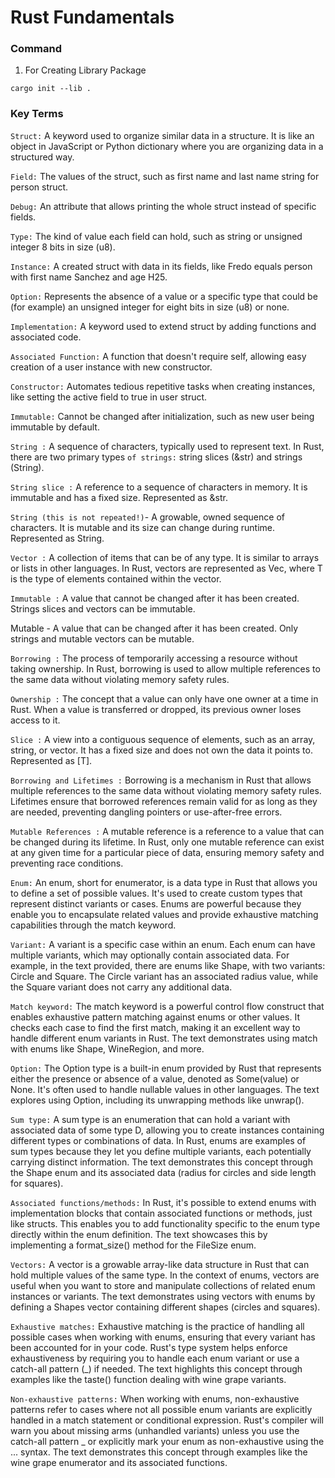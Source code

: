 # Rust Fundamentals

### Command
1. For Creating Library Package
```
cargo init --lib .
```



### Key Terms

`Struct:` A keyword used to organize similar data in a structure. It is like an object in JavaScript or Python dictionary where you are organizing data in a structured way.

`Field:` The values of the struct, such as first name and last name string for person struct.

`Debug:` An attribute that allows printing the whole struct instead of specific fields.

`Type:` The kind of value each field can hold, such as string or unsigned integer 8 bits in size (u8).

`Instance:` A created struct with data in its fields, like Fredo equals person with first name Sanchez and age H25.

`Option:` Represents the absence of a value or a specific type that could be (for example) an unsigned integer for eight bits in size (u8) or none.

`Implementation:` A keyword used to extend struct by adding functions and associated code.

`Associated Function:` A function that doesn't require self, allowing easy creation of a user instance with new constructor.

`Constructor:` Automates tedious repetitive tasks when creating instances, like setting the active field to true in user struct.

`Immutable:` Cannot be changed after initialization, such as new user being immutable by default.

`String :` A sequence of characters, typically used to represent text. In Rust, there are two primary types `of strings:` string slices (&str) and strings (String).

`String slice :` A reference to a sequence of characters in memory. It is immutable and has a fixed size. Represented as &str.

`String (this is not repeated!)`- A growable, owned sequence of characters. It is mutable and its size can change during runtime. Represented as String.

`Vector :` A collection of items that can be of any type. It is similar to arrays or lists in other languages. In Rust, vectors are represented as Vec<T>, where T is the type of elements contained within the vector.

`Immutable :` A value that cannot be changed after it has been created. Strings slices and vectors can be immutable.

Mutable - A value that can be changed after it has been created. Only strings and mutable vectors can be mutable.

`Borrowing :` The process of temporarily accessing a resource without taking ownership. In Rust, borrowing is used to allow multiple references to the same data without violating memory safety rules.

`Ownership :` The concept that a value can only have one owner at a time in Rust. When a value is transferred or dropped, its previous owner loses access to it.

`Slice :` A view into a contiguous sequence of elements, such as an array, string, or vector. It has a fixed size and does not own the data it points to. Represented as [T].

`Borrowing and Lifetimes :` Borrowing is a mechanism in Rust that allows multiple references to the same data without violating memory safety rules. Lifetimes ensure that borrowed references remain valid for as long as they are needed, preventing dangling pointers or use-after-free errors.

`Mutable References :` A mutable reference is a reference to a value that can be changed during its lifetime. In Rust, only one mutable reference can exist at any given time for a particular piece of data, ensuring memory safety and preventing race conditions.

`Enum:` An enum, short for enumerator, is a data type in Rust that allows you to define a set of possible values. It's used to create custom types that represent distinct variants or cases. Enums are powerful because they enable you to encapsulate related values and provide exhaustive matching capabilities through the match keyword.

`Variant:` A variant is a specific case within an enum. Each enum can have multiple variants, which may optionally contain associated data. For example, in the text provided, there are enums like Shape, with two variants: Circle and Square. The Circle variant has an associated radius value, while the Square variant does not carry any additional data.

`Match keyword:` The match keyword is a powerful control flow construct that enables exhaustive pattern matching against enums or other values. It checks each case to find the first match, making it an excellent way to handle different enum variants in Rust. The text demonstrates using match with enums like Shape, WineRegion, and more.

`Option:` The Option type is a built-in enum provided by Rust that represents either the presence or absence of a value, denoted as Some(value) or None. It's often used to handle nullable values in other languages. The text explores using Option, including its unwrapping methods like unwrap().

`Sum type:` A sum type is an enumeration that can hold a variant with associated data of some type D, allowing you to create instances containing different types or combinations of data. In Rust, enums are examples of sum types because they let you define multiple variants, each potentially carrying distinct information. The text demonstrates this concept through the Shape enum and its associated data (radius for circles and side length for squares).

`Associated functions/methods:` In Rust, it's possible to extend enums with implementation blocks that contain associated functions or methods, just like structs. This enables you to add functionality specific to the enum type directly within the enum definition. The text showcases this by implementing a format_size() method for the FileSize enum.

`Vectors:` A vector is a growable array-like data structure in Rust that can hold multiple values of the same type. In the context of enums, vectors are useful when you want to store and manipulate collections of related enum instances or variants. The text demonstrates using vectors with enums by defining a Shapes vector containing different shapes (circles and squares).

`Exhaustive matches:` Exhaustive matching is the practice of handling all possible cases when working with enums, ensuring that every variant has been accounted for in your code. Rust's type system helps enforce exhaustiveness by requiring you to handle each enum variant or use a catch-all pattern (_) if needed. The text highlights this concept through examples like the taste() function dealing with wine grape variants.


`Non-exhaustive patterns:` When working with enums, non-exhaustive patterns refer to cases where not all possible enum variants are explicitly handled in a match statement or conditional expression. Rust's compiler will warn you about missing arms (unhandled variants) unless you use the catch-all pattern _ or explicitly mark your enum as non-exhaustive using the ... syntax. The text demonstrates this concept through examples like the wine grape enumerator and its associated functions.

